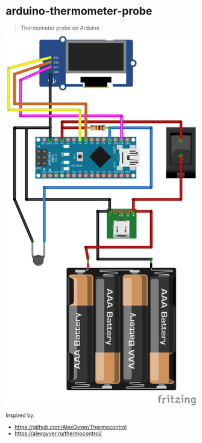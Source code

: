 # arduino-thermometer-probe

> Thermometer probe on Arduino

![](./scheme/thermometer-scheme.png)

Inspired by:
- https://github.com/AlexGyver/Thermocontrol
- https://alexgyver.ru/thermocontrol/
